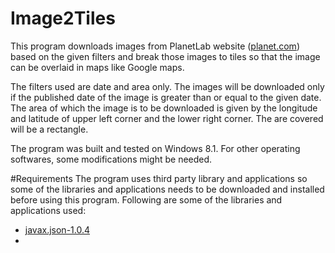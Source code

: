 # Image2Tiles
This program downloads images from PlanetLab website ([planet.com](https://www.planet.com/)) based on the given filters and break those images to tiles so that the image can be overlaid in maps like Google maps. 

The filters used are date and area only. The images will be downloaded only if the published date of the image is greater than or equal to the given date. The area of which the image is to be downloaded is given by the longitude and latitude of upper left corner and the lower right corner. The are covered will be a rectangle.

The program was built and tested on Windows 8.1. For other operating softwares, some modifications might be needed.

#Requirements
The program uses third party library and applications so some of the libraries and applications needs to be downloaded and installed before using this program. Following are some of the libraries and applications used:
* [javax.json-1.0.4](http://central.maven.org/maven2/org/glassfish/javax.json/1.0.4/javax.json-1.0.4.jar)
* 
